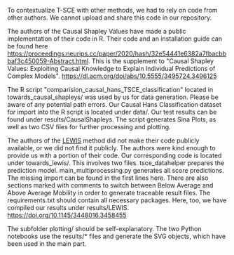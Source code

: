 To contextualize T-SCE with other methods, we had to rely on code from other authors. We cannot upload and share this code in our repository.



The authors of the Causal Shapley Values have made a public implementation of their code in R. Their code and an installation guide can be found here https://proceedings.neurips.cc/paper/2020/hash/32e54441e6382a7fbacbbbaf3c450059-Abstract.html. This is the supplement to "Causal Shapley Values: Exploiting Causal Knowledge to Explain Individual Predictions of Complex Models". https://dl.acm.org/doi/abs/10.5555/3495724.3496125

The R script "comparision_causal_hans_TSCE_classification" located in towards_causal_shapleys/ was used by us for data generation. Please be aware of any potential path errors. Our Causal Hans Classification dataset for import into the R script is located under data/. Our test results can be found under results/CausalShapleys. The script generates Sina Plots, as well as two CSV files for further processing and plotting.



The authors of the [LEWIS](https://dl.acm.org/doi/abs/10.1145/3448016.3458455) method did not make their code publicly available, or we did not find it publicly. The authors were kind enough to provide us with a portion of their code. Our corresponding code is located under towards_lewis/. This involves two files. tsce_datahelper prepares the prediction model. main_multiprocessing.py generates all score predictions. The missing import can be found in the first lines here. There are also sections marked with comments to switch between Below Average and Above Average Mobility in order to generate traceable result files. The requirements.txt should contain all necessary packages. Here, too, we have compiled our results under results/LEWIS. https://doi.org/10.1145/3448016.3458455





The subfolder plotting/ should be self-explanatory. The two Python notebooks use the results/* files and generate the SVG objects, which have been used in the main part.